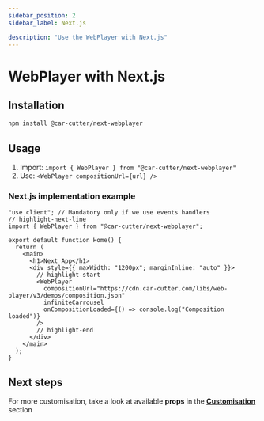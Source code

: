 ```yaml
---
sidebar_position: 2
sidebar_label: Next.js

description: "Use the WebPlayer with Next.js"
---
```


# WebPlayer with Next.js

## Installation

```bash npm2yarn
npm install @car-cutter/next-webplayer
```

## Usage

1. Import: `import { WebPlayer } from "@car-cutter/next-webplayer"`
2. Use: `<WebPlayer compositionUrl={url} />`

### Next.js implementation example

```tsx title="/app/page.tsx"
"use client"; // Mandatory only if we use events handlers
// highlight-next-line
import { WebPlayer } from "@car-cutter/next-webplayer";

export default function Home() {
  return (
    <main>
      <h1>Next App</h1>
      <div style={{ maxWidth: "1200px"; marginInline: "auto" }}>
        // highlight-start
        <WebPlayer
          compositionUrl="https://cdn.car-cutter.com/libs/web-player/v3/demos/composition.json"
          infiniteCarrousel
          onCompositionLoaded={() => console.log("Composition loaded")}
        />
        // highlight-end
      </div>
    </main>
  );
}
```

## Next steps

For more customisation, take a look at available **props** in the **[Customisation](../customisation.md)** section
